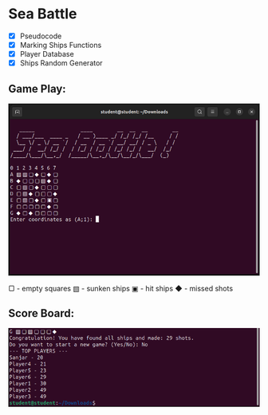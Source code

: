 # Sea Battle
- [x] Pseudocode
- [x] Marking Ships Functions
- [x] Player Database
- [x] Ships Random Generator

## Game Play:
![alt text](https://github.com/jarnovs/sea_battle/blob/main/custom/sea_battle.png?raw=true)

▢ - empty squares
▧ - sunken ships
▣ - hit ships
◆ - missed shots

## Score Board:
![alt text](https://github.com/jarnovs/sea_battle/blob/main/custom/Scoreboard.png?raw=true)
